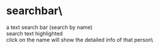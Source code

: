 # searchbar\
a text search bar (search by name)\
search text highlighted\
click on the name will show the detailed info of that person\
